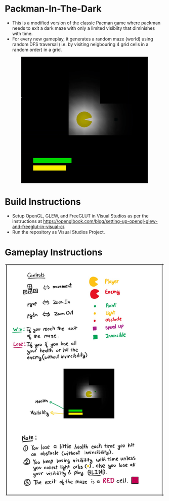 # Packman-In-The-Dark
 - This is a modified version of the classic Pacman game where packman needs to exit a dark maze with only a limited visibilty that diminishes with time.
 - For every new gameplay, it generates a random maze (world) using random DFS traversal (i.e. by visiting neigbouring 4 grid cells in a random order) in a grid.

 <p align="center">
   <img src="Packman%20in%20the%20dark.gif" alt="animated" width="400" height="400"/>
 </p>

# Build Instructions
 - Setup OpenGL, GLEW, and FreeGLUT in Visual Studios as per the instructions at https://openglbook.com/blog/setting-up-opengl-glew-and-freeglut-in-visual-c/.
 - Run the repository as Visual Studios Project.

# Gameplay Instructions

![Drag Racing](quick-start.jpg)
